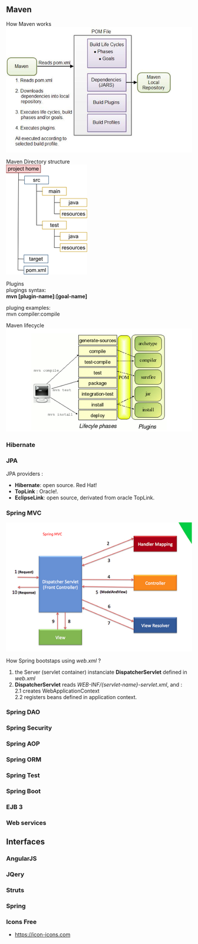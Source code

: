 

## Maven
How Maven works  
![](images/java/how-maven-works.jpg)

Maven Directory structure  
![](images/java/Maven_directory-structure.png)

Plugins   
plugings syntax:   
**mvn [plugin-name]:[goal-name]**  

pluging examples:  
   mvn compiler:compile

Maven lifecycle  
![](images/java/maven-lifecycle.png)



### Hibernate

### JPA 
JPA providers :  
 - **Hibernate**: open source. Red Hat!  
 - **TopLink**  : Oracle!.   
 - **EclipseLink**: open source, derivated from oracle TopLink.   
 
### Spring MVC
![](images/java/spring-mvc.png)

How Spring bootstaps using *web.xml* ?  
 1. the Server (servlet container) instanciate **DispatcherServlet** defined in *web.xml*
 2. **DispatcherServlet** reads *WEB-INF/{servlet-name}-servlet.xml*, and :  
    2.1 creates WebApplicationContext  
    2.2 registers beans defined in application context.      


### Spring DAO

### Spring Security


### Spring AOP


### Spring ORM


### Spring Test



### Spring Boot


### EJB 3

### Web services


## Interfaces
### AngularJS

### JQery 

### Struts

### Spring

### Icons Free
 * https://icon-icons.com